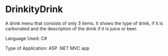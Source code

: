 # DrinkityDrink

A drink menu that consists of only 3 items. It shows the type of drink, if it is carbonated and the description of the drink if it is juice or beer.

Language Used: C#

Type of Application: ASP .NET MVC app